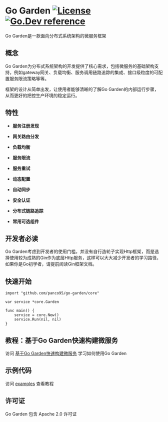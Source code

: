# Go Garden [![License](https://img.shields.io/:license-apache-blue.svg)](https://opensource.org/licenses/Apache-2.0) [![Go.Dev reference](https://img.shields.io/badge/go.dev-reference-007d9c?logo=go&logoColor=white&style=flat-square)](https://pkg.go.dev/github.com/panco95/go-garden)

Go Garden是一款面向分布式系统架构的微服务框架

## 概念

Go Garden为分布式系统架构的开发提供了核心需求，包括微服务的基础架构支持，例如gateway网关、负载均衡、服务调用链路追踪的集成、接口级粒度的可配置服务限流策略等等。

框架的设计从简单出发，让使用者能够清晰的了解Go Garden的内部运行步骤，从而更好的把控生产环境的稳定运行。

## 特性

- **服务注册发现**

- **网关路由分发**

- **负载均衡**

- **服务限流**

- **服务重试**

- **动态配置**

- **自动同步**

- **安全认证**

- **分布式链路追踪**

- **常用可选组件**

## 开发者必读

Go Garden考虑到开发者的使用门槛，并没有自行造轮子实现Http框架，而是选择使用较为成熟的Gin作为底层Http服务，这样可以大大减少开发者的学习路径，如果你是Go初学者，请提前阅读Gin框架文档。


## 快速开始

```golang
import "github.com/panco95/go-garden/core"

var service *core.Garden

func main() {
    service = core.New()
    service.Run(nil, nil)
}
```

## 教程：基于Go Garden快速构建微服务
访问 [基于Go Garden快速构建微服务](docs/tutorial.md) 学习如何使用Go
Garden

## 示例代码
访问 [examples](examples) 查看教程

## 许可证

Go Garden 包含 Apache 2.0 许可证